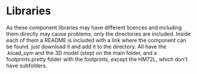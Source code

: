 # Libraries

As these component libraries may have different licences and including them directly may cause problems, only the directories are included. Inside each of them a README is included with a link where the component can be found. just download it and add it to the directory. All have the .kicad_sym and the 3D model (step) on the main folder, and a footprints.pretty folder with the footprints, except the HM72L, which don't have subfolders.
